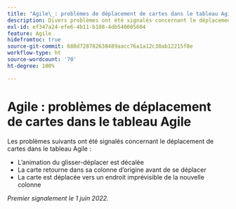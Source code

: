 ```yaml
---
title: "Agile\_: problèmes de déplacement de cartes dans le tableau Agile"
description: Divers problèmes ont été signalés concernant le déplacement de cartes dans le tableau Agile.
exl-id: ef347a24-efe6-4b11-b108-4db540005604
feature: Agile
hidefromtoc: true
source-git-commit: 688d728782638489aacc76a1a12c38ab12215f8e
workflow-type: ht
source-wordcount: '70'
ht-degree: 100%

---
```


# Agile : problèmes de déplacement de cartes dans le tableau Agile

<!--Valid issue, won't fix-->

Les problèmes suivants ont été signalés concernant le déplacement de cartes dans le tableau Agile :

* L’animation du glisser-déplacer est décalée
* La carte retourne dans sa colonne d’origine avant de se déplacer
* La carte est déplacée vers un endroit imprévisible de la nouvelle colonne

_Premier signalement le 1 juin 2022._
